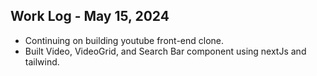 ## Work Log - May 15, 2024

- Continuing on building youtube front-end clone.
- Built Video, VideoGrid, and Search Bar component using nextJs and tailwind.